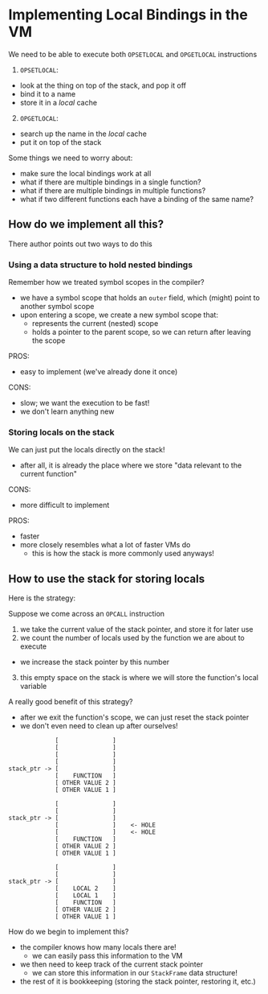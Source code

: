 # Implementing Local Bindings in the VM

We need to be able to execute both `OPSETLOCAL` and `OPGETLOCAL` instructions
1. `OPSETLOCAL`:
- look at the thing on top of the stack, and pop it off
- bind it to a name
- store it in a *local* cache
2. `OPGETLOCAL`: 
- search up the name in the *local* cache
- put it on top of the stack


Some things we need to worry about:
- make sure the local bindings work at all
- what if there are multiple bindings in a single function?
- what if there are multiple bindings in multiple functions?
- what if two different functions each have a binding of the same name?


## How do we implement all this?
There author points out two ways to do this

### Using a data structure to hold nested bindings
Remember how we treated symbol scopes in the compiler?
- we have a symbol scope that holds an `outer` field, which (might) point to another symbol scope
- upon entering a scope, we create a new symbol scope that:
  - represents the current (nested) scope
  - holds a pointer to the parent scope, so we can return after leaving the scope

PROS:
- easy to implement (we've already done it once)

CONS:
- slow; we want the execution to be fast!
- we don't learn anything new

### Storing locals on the stack
We can just put the locals directly on the stack!
- after all, it is already the place where we store "data relevant to the current function"

CONS:
- more difficult to implement

PROS:
- faster
- more closely resembles what a lot of faster VMs do
  - this is how the stack is more commonly used anyways!


  
## How to use the stack for storing locals
Here is the strategy:

Suppose we come across an `OPCALL` instruction
1. we take the current value of the stack pointer, and store it for later use
2. we count the number of locals used by the function we are about to execute
  - we increase the stack pointer by this number
3. this empty space on the stack is where we will store the function's local variable

A really good benefit of this strategy?
- after we exit the function's scope, we can just reset the stack pointer
- we don't even need to clean up after ourselves!

``` BEFORE
             [               ]
             [               ]
             [               ]
             [               ]
stack_ptr -> [               ]
             [    FUNCTION   ]
             [ OTHER VALUE 2 ]
             [ OTHER VALUE 1 ]
```

``` AFTER MOVING THE STACK POINTER
             [               ]
             [               ]
stack_ptr -> [               ]
             [               ]    <- HOLE
             [               ]    <- HOLE
             [    FUNCTION   ]
             [ OTHER VALUE 2 ]
             [ OTHER VALUE 1 ]
```

``` WHAT WE USE THE SPACE FOR
             [               ]
             [               ]
stack_ptr -> [               ]
             [    LOCAL 2    ]
             [    LOCAL 1    ]
             [    FUNCTION   ]
             [ OTHER VALUE 2 ]
             [ OTHER VALUE 1 ]
```

How do we begin to implement this?
- the compiler knows how many locals there are!
  - we can easily pass this information to the VM
- we then need to keep track of the current stack pointer
  - we can store this information in our `StackFrame` data structure!
- the rest of it is bookkeeping (storing the stack pointer, restoring it, etc.)